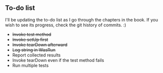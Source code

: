 ## To-do list
I'll be updating the to-do list as I go through the chapters in the book. If you wish to see its progress, check the git history of commits. :)

* ~~Invoke test method~~
* ~~Invoke setUp first~~
* ~~Invoke tearDown afterward~~
* ~~Log string in WasRun~~
* Report collected results
* Invoke tearDown even if the test method fails
* Run multiple tests